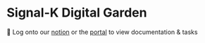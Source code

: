 # Signal-K Digital Garden

🔗 Log onto our [notion](https://www.notion.so/skinetics/Signal-Kinetics-4c3a0eaa11914a5f84a59c01de860c57) or the [portal](https://docs.skinetics.tech) to view documentation & tasks